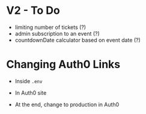 # V2 - To Do

- limiting number of tickets (?)
- admin subscription to an event (?)
- countdownDate calculator based on event date (?)

# Changing Auth0 Links

- Inside `.env`
- In Auth0 site

- At the end, change to production in Auth0
